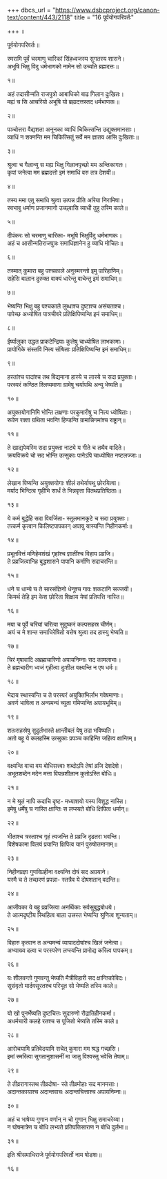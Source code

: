 +++
dbcs_url = "https://www.dsbcproject.org/canon-text/content/443/2118"
title = "16 पूर्वयोगपरिवर्तः"

+++
॥

पूर्वयोगपरिवर्तः॥

स्मरामि पूर्वं चरमाणु चारिकां 
सिंहध्वजस्य सुगतस्य शासने।  
अभूषि भिक्षु विदु धर्मभाणको 
नामेन सो उच्यति ब्रह्मदत्तः॥

१॥

अहं तदासीन्मति राजपुत्रो 
आबाधिको बाढ गिलान दुःखितः।  
मह्यं च सि आचरियो अभूषि 
यो  ब्रह्मदत्तस्तद धर्मभाणकः॥

२॥

पञ्चोत्तरा वैद्यशता अनूनका 
व्याधिं चिकित्सन्ति उद्युक्तमानसाः।  
व्याधिं न शक्नन्ति मम चिकित्सितुं 
सर्वे मम ज्ञातय आसि दुःखिताः॥

३॥

श्रुत्वा च गैलान्यु स मह्य भिक्षु 
गिलानपृच्छो मम अन्तिकागतः।  
कृपां जनेत्वा मम ब्रह्मदत्तो 
इमं समाधिं वरु तत्र देशयी॥

४॥

तस्य ममा एतु समाधि श्रुत्वा 
उत्पन्न प्रीति अरिया निरामिषा।  
स्वभावु धर्माण प्रजानमानो 
उच्छ्वासि व्याधी तुहु तस्मि काले॥

५॥

दीपंकरः सो चरमाणु चारिका-
मभूषि भिक्षुर्विदु धर्मभाणकः।  
अहं च आसीन्मतिराजपुत्रः 
समाधिज्ञानेन हु व्याधि मोचितः॥

६॥

तस्मात् कुमारा बहु पश्चकाले 
अनुस्मरन्तो इमु पारिहाणिम्।  
सहेसि बालान दुरुक्त वाक्यं 
धारेन्तु वाचेन्तु इमं समाधिम्॥

७॥

भेष्यन्ति भिक्षु  बहु पश्चकाले 
लुब्धाश्च दुष्टाश्च असंयताश्च।  
पापेच्छ अध्योषित पात्रचीवरे 
प्रतिक्षिपिष्यन्ति इमं समाधिम्॥

८॥

ईर्ष्यालुका उद्धत प्राकटेन्द्रियाः 
कुलेषु चाध्योषित लाभकामाः।  
प्रायोगिके संस्तवि नित्य संश्रिताः 
प्रतिक्षिपिष्यन्ति इमं समाधिम्॥

९॥

हस्तांश्च पादांश्च तथ विद्यमाना 
हास्ये च लास्ये च सदा प्रयुक्ताः।  
परस्परं कण्ठित श्लिष्यमाणा 
ग्रामेषु चर्यापथि अन्यु भेष्यति॥

१०॥

अयुक्तयोगानिमि भोन्ति लक्षणाः 
परकुमारीषु च नित्य ध्योषिताः।  
रूपेण रक्ता ग्रथिता भवन्ति 
हिण्डन्ति ग्रामान्निगमांश्च राष्ट्रान्॥

११॥

ते खाद्यपेयस्मि सदा प्रयुक्ता 
नाट्ये य गीते च तथैव वादिते।  
क्रयविक्रये चो सद भोन्ति उत्सुकाः 
पानेऽपि चाध्योषित नष्टलज्जाः॥

१२॥

लेखान पिष्यन्ति अयुक्तयोगाः 
शीलं तथेर्यापथु छोरयित्वा।  
मर्याद भिन्दित्व गृहीभि सार्धं 
ते भिन्नवृत्ता वितथप्रतिष्ठिताः॥

१३॥

ये कर्म बुद्धेहि सदा विवर्जिता-
स्तुलमानकूटे च सदा प्रयुक्ताः।  
तत्कर्म कृत्वान किलिष्टपापकान् 
अपायु यास्यन्ति निहीनकर्माः॥

१४॥

प्रभूतवित्तं मणिहेमशंखं 
गृहांश्च ज्ञातींश्च विहाय प्रव्रजि।  
ते प्रव्रजित्वानिह बुद्धशासने 
पापानि कर्माणि सदाचरन्ति॥

१५॥

धने च धान्ये च ते सारसंज्ञिनो 
धेनूश्च गावः शकटानि सज्जयी।  
किमर्थ तेहि इम केश छोरिता 
शिक्षाय येषां प्रतिपत्ति नास्ति॥

१६॥

मया च पूर्वे चरियां चरित्वा 
सुदुष्करं कल्पसहस्र चीर्णम्।  
अयं च मे शान्त समाधिरेषितो 
यत्तेष श्रुत्वा तद हास्यु भेष्यति॥

१७॥

चिरं मृषावादि अब्रह्मचारिणो 
अपायनिम्नाः सद कामलाभाः।  
ते ब्रह्मचारीण ध्वजं गृहीत्वा 
दुःशील वक्ष्यन्ति न एष धर्मः॥

१८॥

भेदाय स्थास्यन्ति च ते परस्परं 
अयुक्तिभिर्लाभ गवेषमाणाः।  
अवर्ण भाषित्व त अन्यमन्यं 
च्युता गमिप्यन्ति अपायभूमिम्॥

१९॥

शतःसहस्रेषु सुदुर्लभास्ते 
क्षान्तीबलं येषु तदा भविष्यति।  
अतो बहू ये कलहस्मि उत्सुकाः 
प्रपञ्च काहिन्ति जहित्व क्षान्तिम्॥

२०॥

वक्ष्यन्ति वाचा वय बोधिसत्त्वाः 
शब्दोऽपि तेषां व्रजि देशदेशे।  
अभूतशब्देन मदेन मत्ता 
विपन्नशीलान कुतोऽस्ति बोधिः॥

२१॥

न मे श्रुतं नापि कदाचि दृष्ट-
मध्याशयो यस्य विशुद्ध नास्ति।  
इमेषु धर्मेषु च नास्ति क्षान्तिः 
स लप्स्यते बोधि क्षिपित्व धर्मान्॥

२२॥

भीताश्च त्रस्ताश्च गृहं त्यजन्ति 
ते प्रव्रजि दृढतरा भवन्ति।  
विशेषकामा विलयं प्रयान्ति 
क्षिपित्व यानं पुरुषोत्तमानाम्॥

२३॥

निहीनप्रज्ञा गुणविप्रहीना 
वक्ष्यन्ति दोषं सद अग्रयाने।  
यस्मै च ते तच्छरणं प्रपन्ना-
स्तत्रैव ये दोषशतान् वदन्ति॥

२४॥

आजीवका ये बहु प्रव्रजित्वा 
अनर्थिकाः सर्वसुबुद्धबोधये।  
ते आत्मदृष्टीय स्थिहित्व बाला 
उत्त्रस्त भेष्यन्ति श्रुणित्व शून्यताम्॥

२५॥

विहारु कृत्वान त अन्यमन्यं 
व्यापाददोषांश्च खिलं जनेत्वा।  
अभ्याख्य दत्वा च परस्परेण 
लप्स्यन्ति प्रामोद्य करित्व पापकम्॥

२६॥

यः शीलवन्तो गुणवन्तु भेष्यति
मैत्रीविहारी सद क्षान्तिकोविदः।  
सुसंवृतो मार्दवसूरतश्च 
परिभूत सो भेष्यति तस्मि काले॥

२७॥

यो खो पुनर्भेष्यति दुष्टचित्तः 
सुदारुणो रौद्रातिहीनकर्मा।  
अधर्मचारी कलहे रतश्च 
स पूजितो भेष्यति तस्मि काले॥

२८॥

आरोचयामि प्रतिवेदयामि 
सचेत् कुमारा मम श्रद्ध गच्छसि।  
इमां स्मरित्वा सुगतानुशासनीं 
मा जातु विश्वस्तु भवेसि तेषाम्॥

२९॥

ते तीव्ररागास्तथ तीव्रदोषा-
स्ते तीव्रमोहाः सद मानमत्ताः।  
अदान्तकायाश्च अदान्तवाचः 
अदान्तचित्ताश्च अपायनिम्नाः॥

३०॥

अहं च भाषेय्य गुणान वर्णान् 
न चो गुणान् भिक्षु समाचरेय्या।  
न घोषमात्रेण च बोधि लभ्यते 
प्रतिपत्तिसाराण न बोधि दुर्लभा॥

३१॥

इति श्रीसमाधिराजे पूर्वयोगपरिवर्तो नाम षोडशः॥

१६॥

